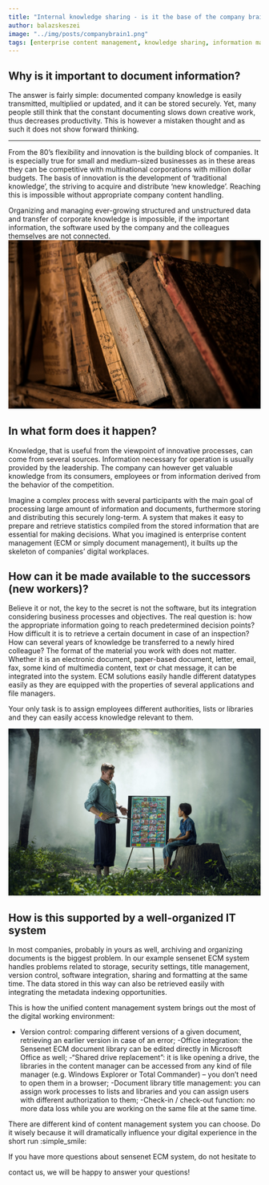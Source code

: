 ```yaml
---
title: "Internal knowledge sharing - is it the base of the company brain?"
author: balazskeszei
image: "../img/posts/companybrain1.png"
tags: [enterprise content management, knowledge sharing, information management]
---
```


## Why is it important to document information?
The answer is fairly simple: documented company knowledge is easily transmitted, multiplied or updated, and it can be stored securely. Yet, many people still think that the constant documenting slows down creative work, thus decreases productivity. This is however a mistaken thought and as such it does not show forward thinking.

---

From the 80’s flexibility and innovation is the building block of companies. It is especially true for small and medium-sized businesses as in these areas they can be competitive with multinational corporations with million dollar budgets. The basis of innovation is the development of ‘traditional knowledge’, the striving to acquire and distribute ‘new knowledge’. Reaching this is impossible without appropriate company content handling.

Organizing and managing ever-growing structured and unstructured data and transfer of corporate knowledge is impossible, if the important information, the software used by the company and the colleagues themselves are not connected.
![document information](../img/posts/knowledge.jpg)

## In what form does it happen?
Knowledge, that is useful from the viewpoint of innovative processes, can come from several sources. Information necessary for operation is usually provided by the leadership. The company can however get valuable knowledge from its consumers, employees or from information derived from the behavior of the competition.

Imagine a complex process with several participants with the main goal of processing large amount of information and documents, furthermore storing and distributing this securely long-term. A system that makes it easy to prepare and retrieve statistics compiled from the stored information that are essential for making decisions. What you imagined is enterprise content management (ECM or simply document management), it builts up the skeleton of companies’ digital workplaces.

## How can it be made available to the successors (new workers)?
Believe it or not, the key to the secret is not the software, but its integration considering business processes and objectives. The real question is: how the appropriate information going to reach predetermined decision points? How difficult it is to retrieve a certain document in case of an inspection? How can several years of knowledge be transferred to a newly hired colleague?
The format of the material you work with does not matter. Whether it is an electronic document, paper-based document, letter, email, fax, some kind of multimedia content, text or chat message, it can be integrated into the system. ECM solutions easily handle different datatypes easily as they are equipped with the properties of several applications and file managers.

Your only task is to assign employees different authorities, lists or libraries and they can easily access knowledge relevant to them.

![educate new employees](../img/posts/learn.jpg)

## How is this supported by a well-organized IT system
In most companies, probably in yours as well, archiving and organizing documents is the biggest problem. In our example sensenet ECM system handles problems related to storage, security settings, title management, version control, software integration, sharing and formatting at the same time. The data stored in this way can also be retrieved easily with integrating the metadata indexing opportunities.


This is how the unified content management system brings out the most of the digital working environment:
-	Version control: comparing different versions of a given document, retrieving an earlier version in case of an error;
  -Office integration: the Sensenet ECM document library can be edited directly in  Microsoft Office as well;
  -“Shared drive replacement”: it is like opening a drive, the libraries in the content manager can be accessed from any kind of file manager (e.g. Windows Explorer or Total Commander) – you don’t need to open them in a browser;
  -Document library title management: you can assign work processes to lists and libraries and you can assign users with different authorization to them;
  -Check-in / check-out function: no more data loss while you are working on the same file at the same time.

There are different kind of content management system you can choose. Do it wisely because it will dramatically influence your digital experience in the short run :simple_smile:

If you have more questions about sensenet ECM system, do not hesitate to 

[contact us]: https://www.sensenet.com/contact	"contact"

contact us, we will be happy to answer your questions!
